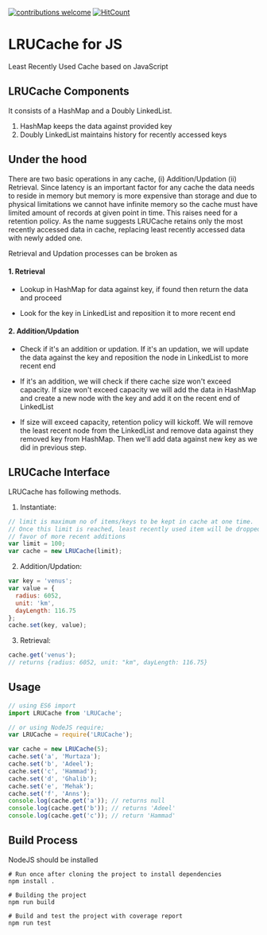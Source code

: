 [![contributions welcome](https://img.shields.io/badge/contributions-welcome-brightgreen.svg?style=flat)](https://github.com/dwyl/esta/issues)
 [![HitCount](http://hits.dwyl.io/murtazazaidi/lrucache.svg)](http://hits.dwyl.io/murtazazaidi/lrucache)

# LRUCache for JS
Least Recently Used Cache based on JavaScript


## LRUCache Components
It consists of a HashMap and a Doubly LinkedList.
1. HashMap keeps the data against provided key
2. Doubly LinkedList maintains history for recently accessed keys


## Under the hood
There are two basic operations in any cache, (i) Addition/Updation (ii) Retrieval. Since latency is an important factor for any cache the data needs to reside in memory but memory is more expensive than storage and due to physical limitations we cannot have infinite memory so the cache must have limited amount of records at given point in time. This raises need for a retention policy. As the name suggests LRUCache retains only the most recently accessed data in cache, replacing least recently accessed data with newly added one.

Retrieval and Updation processes can be broken as
#### 1. Retrieval
- Lookup in HashMap for data against key, if found then return the data and proceed

- Look for the key in LinkedList and reposition it to more recent end

#### 2. Addition/Updation
- Check if it's an addition or updation. If it's an updation, we will update the data against the key and reposition the node in LinkedList to more recent end

- If it's an addition, we will check if there cache size won't exceed capacity. If size won't exceed capacity we will add the data in HashMap and create a new node with the key and add it on the recent end of LinkedList

- If size will exceed capacity, retention policy will kickoff. We will remove the least recent node from the LinkedList and remove data against they removed key from HashMap. Then we'll add data against new key as we did in previous step.

## LRUCache Interface
LRUCache has following methods.

1. Instantiate:
```javascript
// limit is maximum no of items/keys to be kept in cache at one time.
// Once this limit is reached, least recently used item will be dropped in
// favor of more recent additions
var limit = 100;
var cache = new LRUCache(limit);
```


2. Addition/Updation:
```javascript
var key = 'venus';
var value = {
  radius: 6052,
  unit: 'km',
  dayLength: 116.75
};
cache.set(key, value);
```


3. Retrieval:
```javascript
cache.get('venus');
// returns {radius: 6052, unit: "km", dayLength: 116.75}
```


## Usage
```javascript
// using ES6 import
import LRUCache from 'LRUCache';

// or using NodeJS require;
var LRUCache = require('LRUCache');

var cache = new LRUCache(5);
cache.set('a', 'Murtaza');
cache.set('b', 'Adeel');
cache.set('c', 'Hammad');
cache.set('d', 'Ghalib');
cache.set('e', 'Mehak');
cache.set('f', 'Anns');
console.log(cache.get('a')); // returns null
console.log(cache.get('b')); // returns 'Adeel'
console.log(cache.get('c')); // return 'Hammad'
```


## Build Process
NodeJS should be installed
```
# Run once after cloning the project to install dependencies
npm install .

# Building the project
npm run build

# Build and test the project with coverage report
npm run test
```

